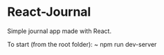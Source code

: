 # React-Journal
Simple journal app made with React.

To start (from the root folder):
~ npm run dev-server
